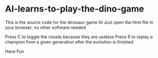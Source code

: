 # AI-learns-to-play-the-dino-game

This is the source code for the dinosaur game AI
Just open the html file in your browser, no other software needed

Press C to toggle the clouds because they are useless
Press R to replay a champion from a given generation after the evolution is finished

Have Fun
